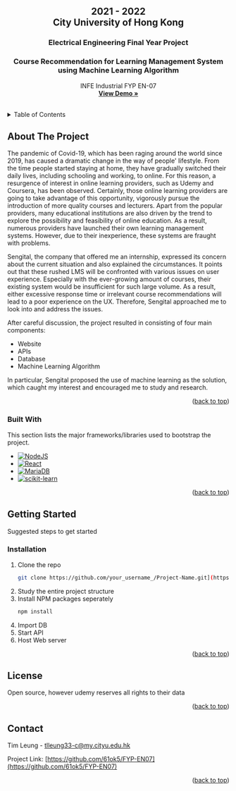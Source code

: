 <div id="top"></div>
<!-- PROJECT LOGO 
<div align="center">
  <a href="https://github.com/othneildrew/Best-README-Template">
    <img src="images/logo.png" alt="Logo" width="80" height="80">
  </a>
-->
  
  <h2 align="center">2021 - 2022<br/>City University of Hong Kong</h2>
  <h3 align="center">Electrical Engineering Final Year Project</h3>
  <h3 align="center">Course Recommendation for Learning Management System<br/>using Machine Learning Algorithm</h3>
  

  <p align="center">
    INFE Industrial FYP EN-07
    <br />
    <a href="https://fyp-en07.hkrnd.com/"><strong>View Demo »</strong></a>
  </p>
</div>

<br />


<!-- TABLE OF CONTENTS -->
<details>
  <summary>Table of Contents</summary>
  <ol>
    <li>
      <a href="#about-the-project">About The Project</a>
      <ul>
        <li><a href="#built-with">Built With</a></li>
      </ul>
    </li>
    <li>
      <a href="#getting-started">Getting Started</a>
      <ul>
        <li><a href="#installation">Installation</a></li>
      </ul>
    </li>
    <li><a href="#license">License</a></li>
    <li><a href="#contact">Contact</a></li>
  </ol>
</details>



<!-- ABOUT THE PROJECT -->
## About The Project

The pandemic of Covid-19, which has been raging around the world since 2019, has caused a dramatic change in the way of people' lifestyle. From the time people started staying at home, they have gradually switched their daily lives, including schooling and working, to online. For this reason, a resurgence of interest in online learning providers, such as Udemy and Coursera, has been observed. Certainly, those online learning providers are going to take advantage of this opportunity, vigorously pursue the introduction of more quality courses and lecturers. Apart from the popular providers, many educational institutions are also driven by the trend to explore the possibility and feasibility of online education. As a result, numerous providers have launched their own learning management systems. However, due to their inexperience, these systems are fraught with problems.

Sengital, the company that offered me an internship, expressed its concern about the current situation and also explained the circumstances. It points out that these rushed LMS will be confronted with various issues on user experience. Especially with the ever-growing amount of courses, their existing system would be insufficient for such large volume. As a result, either excessive response time or irrelevant course recommendations will lead to a poor experience on the UX. Therefore, Sengital approached me to look into and address the issues.

After careful discussion, the project resulted in consisting of four main components:
* Website
* APIs
* Database
* Machine Learning Algorithm

In particular, Sengital proposed the use of machine learning as the solution, which caught my interest and encouraged me to study and research.

<!--Use the `BLANK_README.md` to get started.-->

<p align="right">(<a href="#top">back to top</a>)</p>



### Built With

This section lists the major frameworks/libraries used to bootstrap the project.

* [![NodeJS][Node.js]][NodeJS-url]
* [![React][React.js]][React-url]
* [![MariaDB][MariaDB]][MariaDB-url] 
* [![scikit-learn][scikit-learn]][sklearn-url]

<p align="right">(<a href="#top">back to top</a>)</p>



<!-- GETTING STARTED -->
## Getting Started

Suggested steps to get started

<!--### Prerequisites

This is an example of how to list things you need to use the software and how to install them.
* npm
  ```sh
  npm install npm@latest -g
  ```
-->

### Installation

1. Clone the repo
   ```sh
   git clone https://github.com/your_username_/Project-Name.git](https://github.com/61ok5/FYP-EN07.git
   ```
2. Study the entire project structure
3. Install NPM packages seperately
   ```sh
   npm install
   ```
4. Import DB
5. Start API
6. Host Web server

<p align="right">(<a href="#top">back to top</a>)</p>

<!-- USAGE EXAMPLES 
## Usage

Use this space to show useful examples of how a project can be used. Additional screenshots, code examples and demos work well in this space. You may also link to more resources.

_For more examples, please refer to the [Documentation](https://example.com)_

<p align="right">(<a href="#top">back to top</a>)</p>
-->


<!-- ROADMAP
## Roadmap

- [x] Add Changelog
- [x] Add back to top links
- [ ] Add Additional Templates w/ Examples
- [ ] Add "components" document to easily copy & paste sections of the readme
- [ ] Multi-language Support
    - [ ] Chinese
    - [ ] Spanish

See the [open issues](https://github.com/othneildrew/Best-README-Template/issues) for a full list of proposed features (and known issues).

<p align="right">(<a href="#top">back to top</a>)</p>
-->

<!-- CONTRIBUTING 
## Contributing

Contributions are what make the open source community such an amazing place to learn, inspire, and create. Any contributions you make are **greatly appreciated**.

If you have a suggestion that would make this better, please fork the repo and create a pull request. You can also simply open an issue with the tag "enhancement".
Don't forget to give the project a star! Thanks again!

1. Fork the Project
2. Create your Feature Branch (`git checkout -b feature/AmazingFeature`)
3. Commit your Changes (`git commit -m 'Add some AmazingFeature'`)
4. Push to the Branch (`git push origin feature/AmazingFeature`)
5. Open a Pull Request

<p align="right">(<a href="#top">back to top</a>)</p>
-->

<!-- LICENSE -->
## License

Open source, however udemy reserves all rights to their data

<p align="right">(<a href="#top">back to top</a>)</p>



<!-- CONTACT -->
## Contact

Tim Leung - tlleung33-c@my.cityu.edu.hk

Project Link: [https://github.com/61ok5/FYP-EN07](https://github.com/61ok5/FYP-EN07)

<p align="right">(<a href="#top">back to top</a>)</p>



<!-- ACKNOWLEDGMENTS 
## Acknowledgments

Use this space to list resources you find helpful and would like to give credit to. I've included a few of my favorites to kick things off!

* [Choose an Open Source License](https://choosealicense.com)
* [GitHub Emoji Cheat Sheet](https://www.webpagefx.com/tools/emoji-cheat-sheet)
* [Malven's Flexbox Cheatsheet](https://flexbox.malven.co/)
* [Malven's Grid Cheatsheet](https://grid.malven.co/)
* [Img Shields](https://shields.io)
* [GitHub Pages](https://pages.github.com)
* [Font Awesome](https://fontawesome.com)
* [React Icons](https://react-icons.github.io/react-icons/search)

<p align="right">(<a href="#top">back to top</a>)</p>
-->


<!-- MARKDOWN LINKS & IMAGES -->
<!-- https://www.markdownguide.org/basic-syntax/#reference-style-links -->
[contributors-shield]: https://img.shields.io/github/contributors/othneildrew/Best-README-Template.svg?style=for-the-badge
[contributors-url]: https://github.com/othneildrew/Best-README-Template/graphs/contributors
[forks-shield]: https://img.shields.io/github/forks/othneildrew/Best-README-Template.svg?style=for-the-badge
[forks-url]: https://github.com/othneildrew/Best-README-Template/network/members
[stars-shield]: https://img.shields.io/github/stars/othneildrew/Best-README-Template.svg?style=for-the-badge
[stars-url]: https://github.com/othneildrew/Best-README-Template/stargazers
[issues-shield]: https://img.shields.io/github/issues/othneildrew/Best-README-Template.svg?style=for-the-badge
[issues-url]: https://github.com/othneildrew/Best-README-Template/issues
[license-shield]: https://img.shields.io/github/license/othneildrew/Best-README-Template.svg?style=for-the-badge
[license-url]: https://github.com/othneildrew/Best-README-Template/blob/master/LICENSE.txt
[linkedin-shield]: https://img.shields.io/badge/-LinkedIn-black.svg?style=for-the-badge&logo=linkedin&colorB=555
[linkedin-url]: https://linkedin.com/in/othneildrew
[product-screenshot]: images/screenshot.png
[Next.js]: https://img.shields.io/badge/next.js-000000?style=for-the-badge&logo=nextdotjs&logoColor=white
[Next-url]: https://nextjs.org/
[Node.js]: https://img.shields.io/badge/node.js-6DA55F?style=for-the-badge&logo=node.js&logoColor=white
[NodeJS-url]: https://nodejs.org/en/
[React.js]: https://img.shields.io/badge/React-20232A?style=for-the-badge&logo=react&logoColor=61DAFB
[React-url]: https://reactjs.org/
[MariaDB]: https://img.shields.io/badge/MariaDB-003545?style=for-the-badge&logo=mariadb&logoColor=white
[MariaDB-url]: https://mariadb.com/
[scikit-learn]: https://img.shields.io/badge/scikit--learn-%23F7931E.svg?style=for-the-badge&logo=scikit-learn&logoColor=white
[sklearn-url]: https://scikit-learn.org/

